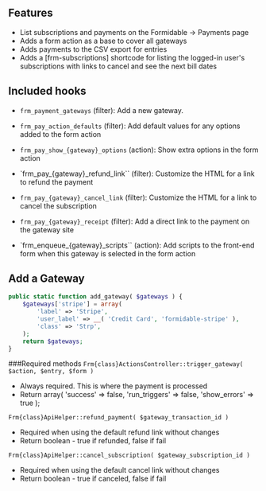 ## Features
* List subscriptions and payments on the Formidable -> Payments page
* Adds a form action as a base to cover all gateways
* Adds payments to the CSV export for entries
* Adds a [frm-subscriptions] shortcode for listing the logged-in user's subscriptions with links to cancel and see the next bill dates

## Included hooks
* `frm_payment_gateways` (filter): Add a new gateway.

* `frm_pay_action_defaults` (filter): Add default values for any options added to the form action
* `frm_pay_show_{gateway}_options` (action): Show extra options in the form action

* `frm_pay_{gateway}_refund_link`` (filter): Customize the HTML for a link to refund the payment
* `frm_pay_{gateway}_cancel_link` (filter): Customize the HTML for a link to cancel the subscription
* `frm_pay_{gateway}_receipt` (filter): Add a direct link to the payment on the gateway site

* `frm_enqueue_{gateway}_scripts`` (action): Add scripts to the front-end form when this gateway is selected in the form action

## Add a Gateway
```php
public static function add_gateway( $gateways ) {
	$gateways['stripe'] = array(
		'label' => 'Stripe',
		'user_label' => __( 'Credit Card', 'formidable-stripe' ),
		'class' => 'Strp',
	);
	return $gateways;
}
```

###Required methods
`Frm{class}ActionsController::trigger_gateway( $action, $entry, $form )`
* Always required. This is where the payment is processed
* Return array( 'success' => false, 'run_triggers' => false, 'show_errors' => true );

`Frm{class}ApiHelper::refund_payment( $gateway_transaction_id )`
* Required when using the default refund link without changes
* Return boolean - true if refunded, false if fail

`Frm{class}ApiHelper::cancel_subscription( $gateway_subscription_id )`
* Required when using the default cancel link without changes
* Return boolean - true if canceled, false if fail
